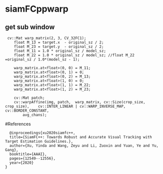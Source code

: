  # siamFCppwarp
## get sub window

```
 cv::Mat warp_matrix(2, 3, CV_32FC1);
	float M_13 = target.x  - original_sz / 2; 
	float M_23 = target.y  - original_sz / 2; 
	float M_11 = 1.0 * original_sz / model_sz;
	float M_22 = 1.0 * original_sz / model_sz; //float M_22 =original_sz / 1.0*(model_sz - 1);

	warp_matrix.at<float>(0, 0) = M_11;
	warp_matrix.at<float>(0, 1) = 0;
	warp_matrix.at<float>(0, 2) = M_13;
	warp_matrix.at<float>(1, 0) = 0;
	warp_matrix.at<float>(1, 1) = M_22;
	warp_matrix.at<float>(1, 2) = M_23;
	
	cv::Mat patch;
	cv::warpAffine(img, patch,	warp_matrix, cv::Size(crop_size, crop_size),	cv::INTER_LINEAR | cv::WARP_INVERSE_MAP,	cv::BORDER_CONSTANT,
		avg_chans);

```
#References 



      @inproceedings{xu2020siamfc++,
      title={SiamFC++: Towards Robust and Accurate Visual Tracking with Target Estimation Guidelines.},
      author={Xu, Yinda and Wang, Zeyu and Li, Zuoxin and Yuan, Ye and Yu, Gang},
      booktitle={AAAI},
      pages={12549--12556},
      year={2020}
    }





